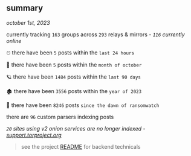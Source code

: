 
## summary
_october 1st, 2023_

currently tracking `163` groups across `293` relays & mirrors - _`116` currently online_

⏲ there have been `5` posts within the `last 24 hours`

🦈 there have been `5` posts within the `month of october`

🪐 there have been `1484` posts within the `last 90 days`

🏚 there have been `3556` posts within the `year of 2023`

🦕 there have been `8246` posts `since the dawn of ransomwatch`

there are `96` custom parsers indexing posts

_`20` sites using v2 onion services are no longer indexed - [support.torproject.org](https://support.torproject.org/onionservices/v2-deprecation/)_

> see the project [README](https://github.com/joshhighet/ransomwatch#ransomwatch--) for backend technicals
